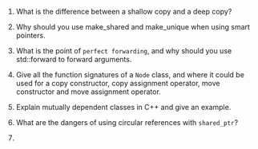 1. What is the difference between a shallow copy and a deep copy?

2. Why should you use make_shared and make_unique when using smart pointers.

3. What is the point of `perfect forwarding`, and why should you use std::forward to forward arguments.

4. Give all the function signatures of a `Node` class, and where it could be used for a copy constructor, copy assignment operator, move constructor and move assignment operator.

5. Explain mutually dependent classes in C++ and give an example.

6. What are the dangers of using circular references with `shared_ptr`?

7. 
